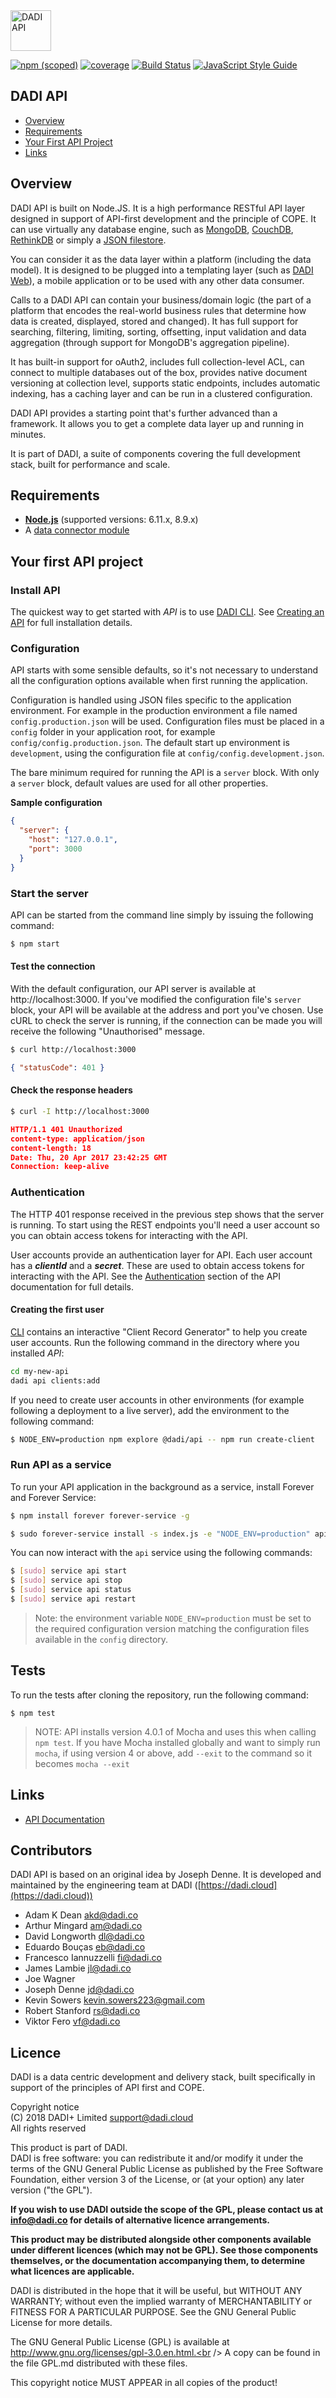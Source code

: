 <img src="https://dadi.cloud/assets/products/dadi-api-full.png" alt="DADI API" height="65"/>

[![npm (scoped)](https://img.shields.io/npm/v/@dadi/api.svg?maxAge=10800&style=flat-square)](https://www.npmjs.com/package/@dadi/api)
[![coverage](https://img.shields.io/badge/coverage-84%25-yellow.svg?style=flat)](https://github.com/dadi/api)
[![Build Status](https://travis-ci.org/dadi/api.svg?branch=master)](https://travis-ci.org/dadi/api)
[![JavaScript Style Guide](https://img.shields.io/badge/code%20style-standard-brightgreen.svg?style=flat-square)](http://standardjs.com/)

## DADI API

* [Overview](#overview)
* [Requirements](#requirements)
* [Your First API Project](#your-first-api-project)
* [Links](#links)

## Overview

DADI API is built on Node.JS. It is a high performance RESTful API layer designed in support of API-first development and the principle of COPE. It can use virtually any database engine, such as [MongoDB](https://github.com/dadi/api-mongodb), [CouchDB](https://github.com/dadi/api-couchdb), [RethinkDB](https://github.com/dadi/api-rethinkdb) or simply a [JSON filestore](https://github.com/dadi/api-filestore).

You can consider it as the data layer within a platform (including the data model). It is designed to be plugged into a templating layer (such as [DADI Web](https://dadi.cloud/en/web)), a mobile application or to be used with any other data consumer.

Calls to a DADI API can contain your business/domain logic (the part of a platform that encodes the real-world business rules that determine how data is created, displayed, stored and changed). It has full support for searching, filtering, limiting, sorting, offsetting, input validation and data aggregation (through support for MongoDB's aggregation pipeline).

It has built-in support for oAuth2, includes full collection-level ACL, can connect to multiple databases out of the box, provides native document versioning at collection level, supports static endpoints, includes automatic indexing, has a caching layer and can be run in a clustered configuration.

DADI API provides a starting point that's further advanced than a framework. It allows you to get a complete data layer up and running in minutes.

It is part of DADI, a suite of components covering the full development stack, built for performance and scale.

## Requirements

* **[Node.js](https://www.nodejs.org/)** (supported versions: 6.11.x, 8.9.x)
* A [data connector module](https://www.npmjs.com/search?q=keywords:dadi-api-connector)

## Your first API project

### Install API

The quickest way to get started with *API* is to use [DADI CLI](https://github.com/dadi/cli). See [Creating an API](https://docs.dadicloud/api) for full installation details.


### Configuration

API starts with some sensible defaults, so it's not necessary to understand all the configuration options available when first running the application.

Configuration is handled using JSON files specific to the application environment. For example in the production environment a file named `config.production.json` will be used. Configuration files must be placed in a `config` folder in your application root, for example `config/config.production.json`. The default start up environment is `development`, using the configuration file at `config/config.development.json`.

The bare minimum required for running the API is a `server` block. With only a `server` block, default values are used for all other properties.

**Sample configuration**

```json
{
  "server": {
    "host": "127.0.0.1",
    "port": 3000
  }
}
```

### Start the server

API can be started from the command line simply by issuing the following command:

```bash
$ npm start
```

#### Test the connection

With the default configuration, our API server is available at http://localhost:3000. If you've modified the configuration file's `server` block, your API will be available at the address and port you've chosen. Use cURL to check the server is running, if the connection can be made you will receive the following "Unauthorised" message.

```bash
$ curl http://localhost:3000
```

```json
{ "statusCode": 401 }
```


#### Check the response headers

```bash
$ curl -I http://localhost:3000
```
```json
HTTP/1.1 401 Unauthorized
content-type: application/json
content-length: 18
Date: Thu, 20 Apr 2017 23:42:25 GMT
Connection: keep-alive
```

### Authentication

The HTTP 401 response received in the previous step shows that the server is running. To start using the REST endpoints you'll need a user account so you can obtain access tokens for interacting with the API.

User accounts provide an authentication layer for API. Each user account has a *__clientId__* and a *__secret__*. These are used to obtain access tokens for interacting with the API. See the [Authentication](https://docs.dadi.cloud/api#authentication) section of the API documentation for full details.

#### Creating the first user

[CLI](https://github.com/dadi/api) contains an interactive "Client Record Generator" to help you create user accounts. Run the following command in the directory where you installed *API*:

```bash
cd my-new-api
dadi api clients:add
```

If you need to create user accounts in other environments (for example following a deployment to a live server), add the environment to the following command:

```bash
$ NODE_ENV=production npm explore @dadi/api -- npm run create-client
```

### Run API as a service
To run your API application in the background as a service, install Forever and Forever Service:

```bash
$ npm install forever forever-service -g

$ sudo forever-service install -s index.js -e "NODE_ENV=production" api --start
```

You can now interact with the `api` service using the following commands:

```bash
$ [sudo] service api start
$ [sudo] service api stop
$ [sudo] service api status
$ [sudo] service api restart
```

> Note: the environment variable `NODE_ENV=production` must be set to the required configuration version matching the configuration files available in the `config` directory.

## Tests

To run the tests after cloning the repository, run the following command:

```
$ npm test
```

> NOTE: API installs version 4.0.1 of Mocha and uses this when calling `npm test`. If you have Mocha installed globally and want to simply run `mocha`, if using version 4 or above, add `--exit` to the command so it becomes `mocha --exit`


## Links
* [API Documentation](https://docs.dadi.cloud/api/)

## Contributors

DADI API is based on an original idea by Joseph Denne. It is developed and maintained by the engineering team at DADI ([https://dadi.cloud](https://dadi.cloud))

* Adam K Dean <akd@dadi.co>
* Arthur Mingard <am@dadi.co>
* David Longworth <dl@dadi.co>
* Eduardo Bouças <eb@dadi.co>
* Francesco Iannuzzelli <fi@dadi.co>
* James Lambie <jl@dadi.co>
* Joe Wagner
* Joseph Denne <jd@dadi.co>
* Kevin Sowers <kevin.sowers223@gmail.com>
* Robert Stanford <rs@dadi.co>
* Viktor Fero <vf@dadi.co>

## Licence

DADI is a data centric development and delivery stack, built specifically in support of the principles of API first and COPE.

Copyright notice<br />
(C) 2018 DADI+ Limited <support@dadi.cloud><br />
All rights reserved

This product is part of DADI.<br />
DADI is free software: you can redistribute it and/or modify
it under the terms of the GNU General Public License as published by
the Free Software Foundation, either version 3 of the License, or
(at your option) any later version ("the GPL").

**If you wish to use DADI outside the scope of the GPL, please
contact us at info@dadi.co for details of alternative licence
arrangements.**

**This product may be distributed alongside other components
available under different licences (which may not be GPL). See
those components themselves, or the documentation accompanying
them, to determine what licences are applicable.**

DADI is distributed in the hope that it will be useful,
but WITHOUT ANY WARRANTY; without even the implied warranty of
MERCHANTABILITY or FITNESS FOR A PARTICULAR PURPOSE.  See the
GNU General Public License for more details.

The GNU General Public License (GPL) is available at
http://www.gnu.org/licenses/gpl-3.0.en.html.<br />
A copy can be found in the file GPL.md distributed with
these files.

This copyright notice MUST APPEAR in all copies of the product!

